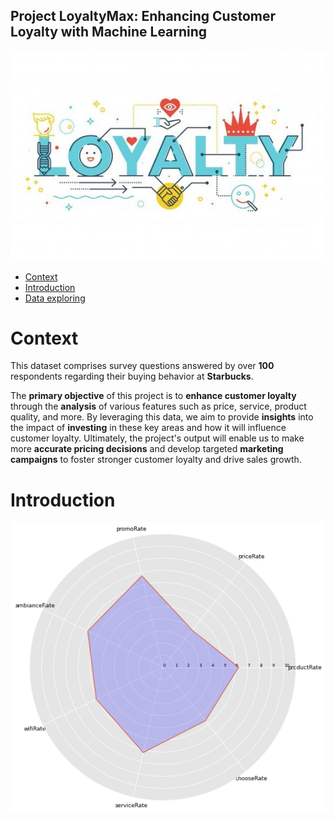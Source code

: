 ## Project LoyaltyMax: Enhancing Customer Loyalty with Machine Learning


![loyalty.jpg](loyalty.jpg)


- [Context](#Context)
- [Introduction](#Introduction)
 - [Data exploring](data_explorer.ipynb)


# Context


This dataset comprises survey questions answered by over **100** respondents regarding their buying behavior at **Starbucks**.

The **primary objective** of this project is to **enhance customer loyalty** through the **analysis** of various features such as price, service, product quality, and more. 
By leveraging this data, we aim to provide **insights** into the impact of **investing** in these key areas and how it will influence customer loyalty. Ultimately, the project's output will enable us to make more **accurate pricing decisions** and develop targeted **marketing campaigns** to foster stronger customer loyalty and drive sales growth.


# Introduction


![radar.png](radar.png)

```python

```

